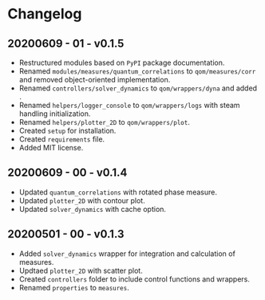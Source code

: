 # Changelog

## 20200609 - 01 - v0.1.5

* Restructured modules based on ```PyPI``` package documentation.
* Renamed ```modules/measures/quantum_correlations``` to ```qom/measures/corr``` and removed object-oriented implementation.
* Renamed ```controllers/solver_dynamics``` to ```qom/wrappers/dyna``` and added .
* Renamed ```helpers/logger_console``` to ```qom/wrappers/logs``` with steam handling initialization.
* Renamed ```helpers/plotter_2D``` to ```qom/wrappers/plot```.
* Created ```setup``` for installation.
* Created ```requirements``` file.
* Added MIT license.

## 20200609 - 00 - v0.1.4

* Updated ```quantum_correlations``` with rotated phase measure.
* Updated ```plotter_2D``` with contour plot.
* Updated ```solver_dynamics``` with cache option.

## 20200501 - 00 - v0.1.3

* Added ```solver_dynamics``` wrapper for integration and calculation of measures.
* Updtaed ```plotter_2D``` with scatter plot.
* Created ```controllers``` folder to include control functions and wrappers.
* Renamed ```properties``` to ```measures```.